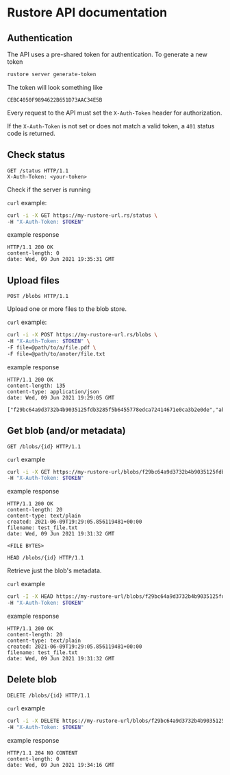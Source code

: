 # Rustore API documentation

## Authentication

The API uses a pre-shared token for authentication. To generate a new token
```bash
rustore server generate-token
```

The token will look something like
```
CEBC4050F9894622B651D73AAC34E5B
```

Every request to the API must set the `X-Auth-Token` header for authorization.

If the `X-Auth-Token` is not set or does not match a valid token, a `401` status code is
returned.
## Check status
```http
GET /status HTTP/1.1
X-Auth-Token: <your-token>
```
Check if the server is running

`curl` example:

```bash
curl -i -X GET https://my-rustore-url.rs/status \
-H "X-Auth-Token: $TOKEN"
```

example response

```http
HTTP/1.1 200 OK
content-length: 0
date: Wed, 09 Jun 2021 19:35:31 GMT
```

## Upload files

```http
POST /blobs HTTP/1.1
```

Upload one or more files to the blob store.

`curl` example:

```bash
curl -i -X POST https://my-rustore-url.rs/blobs \
-H "X-Auth-Token: $TOKEN" \
-F file=@path/to/a/file.pdf \
-F file=@path/to/anoter/file.txt
```

example response

```http
HTTP/1.1 200 OK
content-length: 135
content-type: application/json
date: Wed, 09 Jun 2021 19:29:05 GMT

["f29bc64a9d3732b4b9035125fdb3285f5b6455778edca72414671e0ca3b2e0de","abe9fcbe841523a897016e7cd17e979a451ea581aece3ed4126cebc871e5206a"]%
```

## Get blob (and/or metadata)

```http
GET /blobs/{id} HTTP/1.1
```

`curl` example

```bash
curl -i -X GET https://my-rustore-url/blobs/f29bc64a9d3732b4b9035125fdb3285f5b6455778edca72414671e0ca3b2e0de \
-H "X-Auth-Token: $TOKEN"
```

example response

```http
HTTP/1.1 200 OK
content-length: 20
content-type: text/plain
created: 2021-06-09T19:29:05.856119481+00:00
filename: test_file.txt
date: Wed, 09 Jun 2021 19:31:32 GMT

<FILE BYTES>
```

```http
HEAD /blobs/{id} HTTP/1.1
```

Retrieve just the blob's metadata.

`curl` example

```bash
curl -I -X HEAD https://my-rustore-url/blobs/f29bc64a9d3732b4b9035125fdb3285f5b6455778edca72414671e0ca3b2e0de \
-H "X-Auth-Token: $TOKEN"
```

example response

```http
HTTP/1.1 200 OK
content-length: 20
content-type: text/plain
created: 2021-06-09T19:29:05.856119481+00:00
filename: test_file.txt
date: Wed, 09 Jun 2021 19:31:32 GMT
```

## Delete blob

```http
DELETE /blobs/{id} HTTP/1.1
```

`curl` example

```bash
curl -i -X DELETE https://my-rustore-url/blobs/f29bc64a9d3732b4b9035125fdb3285f5b6455778edca72414671e0ca3b2e0de \
-H "X-Auth-Token: $TOKEN"
```

example response

```http
HTTP/1.1 204 NO CONTENT
content-length: 0
date: Wed, 09 Jun 2021 19:34:16 GMT
```
